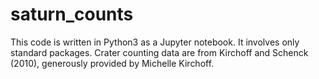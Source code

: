 # saturn_counts

This code is written in Python3 as a Jupyter notebook.  It involves only standard packages.  Crater counting data are from Kirchoff and Schenck (2010), generously provided by Michelle Kirchoff.
